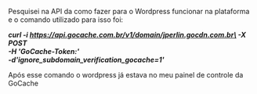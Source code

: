 Pesquisei na API da como fazer para o Wordpress funcionar na plataforma e o comando utilizado para isso foi:

**_curl -i https://api.gocache.com.br/v1/domain/jperlin.gocdn.com.br\
	 -X POST \
	 -H 'GoCache-Token:<tokendaconta>' \
	 -d'ignore_subdomain_verification_gocache=1'_**
  
  Após esse comando o wordpress já estava no meu painel de controle da GoCache
